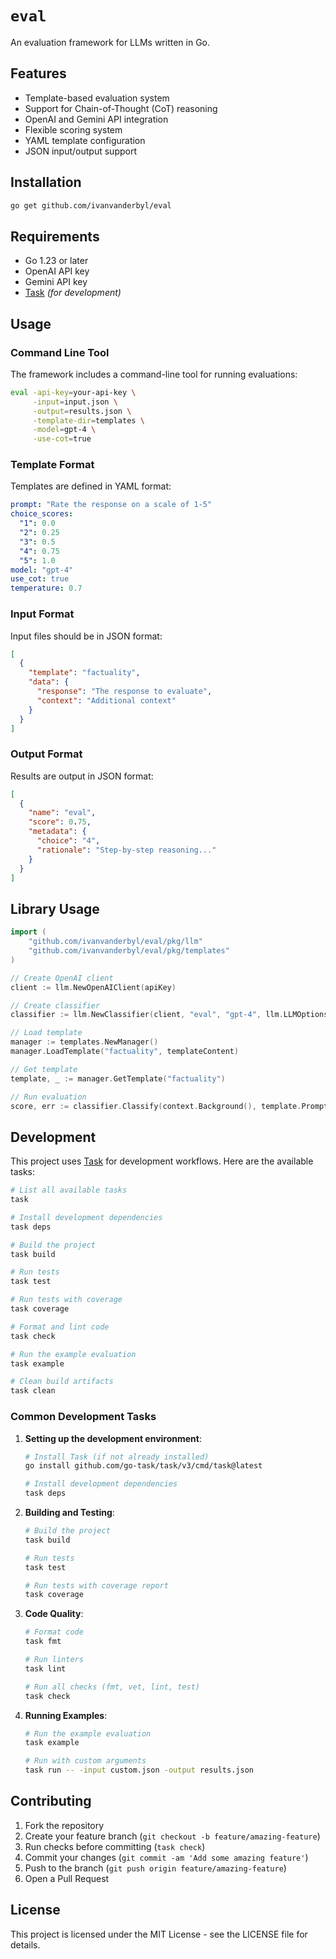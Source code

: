 # `eval`

An evaluation framework for LLMs written in Go.

## Features

- Template-based evaluation system
- Support for Chain-of-Thought (CoT) reasoning
- OpenAI and Gemini API integration
- Flexible scoring system
- YAML template configuration
- JSON input/output support

## Installation

```bash
go get github.com/ivanvanderbyl/eval
```

## Requirements

- Go 1.23 or later
- OpenAI API key
- Gemini API key
- [Task](https://taskfile.dev/) _(for development)_

## Usage

### Command Line Tool

The framework includes a command-line tool for running evaluations:

```bash
eval -api-key=your-api-key \
     -input=input.json \
     -output=results.json \
     -template-dir=templates \
     -model=gpt-4 \
     -use-cot=true
```

### Template Format

Templates are defined in YAML format:

```yaml
prompt: "Rate the response on a scale of 1-5"
choice_scores:
  "1": 0.0
  "2": 0.25
  "3": 0.5
  "4": 0.75
  "5": 1.0
model: "gpt-4"
use_cot: true
temperature: 0.7
```

### Input Format

Input files should be in JSON format:

```json
[
  {
    "template": "factuality",
    "data": {
      "response": "The response to evaluate",
      "context": "Additional context"
    }
  }
]
```

### Output Format

Results are output in JSON format:

```json
[
  {
    "name": "eval",
    "score": 0.75,
    "metadata": {
      "choice": "4",
      "rationale": "Step-by-step reasoning..."
    }
  }
]
```

## Library Usage

```go
import (
    "github.com/ivanvanderbyl/eval/pkg/llm"
    "github.com/ivanvanderbyl/eval/pkg/templates"
)

// Create OpenAI client
client := llm.NewOpenAIClient(apiKey)

// Create classifier
classifier := llm.NewClassifier(client, "eval", "gpt-4", llm.LLMOptions{})

// Load template
manager := templates.NewManager()
manager.LoadTemplate("factuality", templateContent)

// Get template
template, _ := manager.GetTemplate("factuality")

// Run evaluation
score, err := classifier.Classify(context.Background(), template.Prompt, template.ChoiceScores, true)
```

## Development

This project uses [Task](https://taskfile.dev/) for development workflows. Here are the available tasks:

```bash
# List all available tasks
task

# Install development dependencies
task deps

# Build the project
task build

# Run tests
task test

# Run tests with coverage
task coverage

# Format and lint code
task check

# Run the example evaluation
task example

# Clean build artifacts
task clean
```

### Common Development Tasks

1. **Setting up the development environment**:
   ```bash
   # Install Task (if not already installed)
   go install github.com/go-task/task/v3/cmd/task@latest

   # Install development dependencies
   task deps
   ```

2. **Building and Testing**:
   ```bash
   # Build the project
   task build

   # Run tests
   task test

   # Run tests with coverage report
   task coverage
   ```

3. **Code Quality**:
   ```bash
   # Format code
   task fmt

   # Run linters
   task lint

   # Run all checks (fmt, vet, lint, test)
   task check
   ```

4. **Running Examples**:
   ```bash
   # Run the example evaluation
   task example

   # Run with custom arguments
   task run -- -input custom.json -output results.json
   ```

## Contributing

1. Fork the repository
2. Create your feature branch (`git checkout -b feature/amazing-feature`)
3. Run checks before committing (`task check`)
4. Commit your changes (`git commit -am 'Add some amazing feature'`)
5. Push to the branch (`git push origin feature/amazing-feature`)
6. Open a Pull Request

## License

This project is licensed under the MIT License - see the LICENSE file for details.
